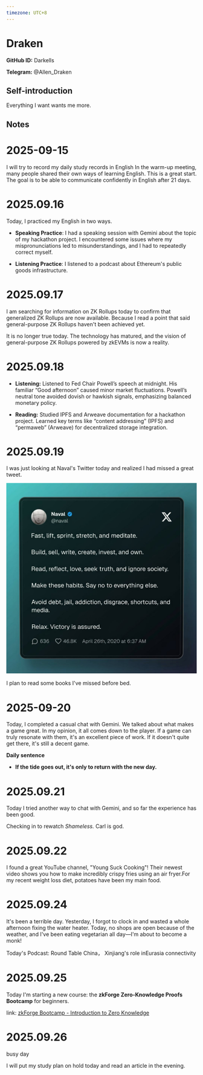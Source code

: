```yaml
---
timezone: UTC+8
---
```


# Draken

**GitHub ID:** Darkells

**Telegram:** @Allen_Draken

## Self-introduction

Everything I want wants me more.

## Notes
<!-- Content_START -->
# 2025-09-15
<!-- DAILY_CHECKIN_2025-09-15_START -->
I will try to record my daily study records in English
In the warm-up meeting, many people shared their own ways of learning English. This is a great start. The goal is to be able to communicate confidently in English after 21 days.
<!-- DAILY_CHECKIN_2025-09-15_END -->


# 2025.09.16
<!-- DAILY_CHECKIN_2025-09-16_START -->
Today, I practiced my English in two ways.

-   **Speaking Practice**: I had a speaking session with Gemini about the topic of my hackathon project. I encountered some issues where my mispronunciations led to misunderstandings, and I had to repeatedly correct myself.
    
-   **Listening Practice**: I listened to a podcast about Ethereum's public goods infrastructure.
<!-- DAILY_CHECKIN_2025-09-16_END -->


# 2025.09.17
<!-- DAILY_CHECKIN_2025-09-17_START -->
I am searching for information on ZK Rollups today to confirm that generalized ZK Rollups are now available. Because I read a point that said general-purpose ZK Rollups haven't been achieved yet.

It is no longer true today. The technology has matured, and the vision of general-purpose ZK Rollups powered by zkEVMs is now a reality.
<!-- DAILY_CHECKIN_2025-09-17_END -->


# 2025.09.18
<!-- DAILY_CHECKIN_2025-09-18_START -->
-   **Listening:** Listened to Fed Chair Powell’s speech at midnight. His familiar “Good afternoon” caused minor market fluctuations. Powell’s neutral tone avoided dovish or hawkish signals, emphasizing balanced monetary policy.
    
-   **Reading:** Studied IPFS and Arweave documentation for a hackathon project. Learned key terms like “content addressing” (IPFS) and “permaweb” (Arweave) for decentralized storage integration.
<!-- DAILY_CHECKIN_2025-09-18_END -->


# 2025.09.19
<!-- DAILY_CHECKIN_2025-09-19_START -->
I was just looking at Naval's Twitter today and realized I had missed a great tweet.

![G0jSLRsaQAAPVop.jpg](https://raw.githubusercontent.com/IntensiveCoLearning/english_3rd/main/assets/Darkells/images/2025-09-19-1758290503594-G0jSLRsaQAAPVop.jpg)

I plan to read some books I've missed before bed.
<!-- DAILY_CHECKIN_2025-09-19_END -->


# 2025-09-20
<!-- DAILY_CHECKIN_2025-09-20_START -->
Today, I completed a casual chat with Gemini. We talked about what makes a game great. In my opinion, it all comes down to the player. If a game can truly resonate with them, it's an excellent piece of work. If it doesn't quite get there, it's still a decent game.

**Daily sentence**
- **If the tide goes out, it's only to return with the new day.**
<!-- DAILY_CHECKIN_2025-09-20_END -->


# 2025.09.21
<!-- DAILY_CHECKIN_2025-09-21_START -->
Today I tried another way to chat with Gemini, and so far the experience has been good.

Checking in to rewatch _Shameless._ Carl is god.
<!-- DAILY_CHECKIN_2025-09-21_END -->


# 2025.09.22
<!-- DAILY_CHECKIN_2025-09-22_START -->
I found a great YouTube channel, "Young Suck Cooking"! Their newest video shows you how to make incredibly crispy fries using an air fryer.For my recent weight loss diet, potatoes have been my main food.
<!-- DAILY_CHECKIN_2025-09-22_END -->


# 2025.09.24
<!-- DAILY_CHECKIN_2025-09-24_START -->
It's been a terrible day. Yesterday, I forgot to clock in and wasted a whole afternoon fixing the water heater. Today, no shops are open because of the weather, and I've been eating vegetarian all day—I'm about to become a monk!

Today's Podcast: Round Table China， Xinjiang's role inEurasia connectivity
<!-- DAILY_CHECKIN_2025-09-24_END -->


# 2025.09.25
<!-- DAILY_CHECKIN_2025-09-25_START -->
Today I'm starting a new course: the **zkForge Zero-Knowledge Proofs Bootcamp** for beginners.

link: [zkForge Bootcamp - Introduction to Zero Knowledge](https://www.youtube.com/watch?v=miIOJFkGcY4&list=PLfrTTN65DWwlwhdVjkWyvHyt23e3fgdB-&index=9)
<!-- DAILY_CHECKIN_2025-09-25_END -->


# 2025.09.26
<!-- DAILY_CHECKIN_2025-09-26_START -->
busy day

I will put my study plan on hold today and read an article in the evening.
<!-- DAILY_CHECKIN_2025-09-26_END -->
<!-- Content_END -->


